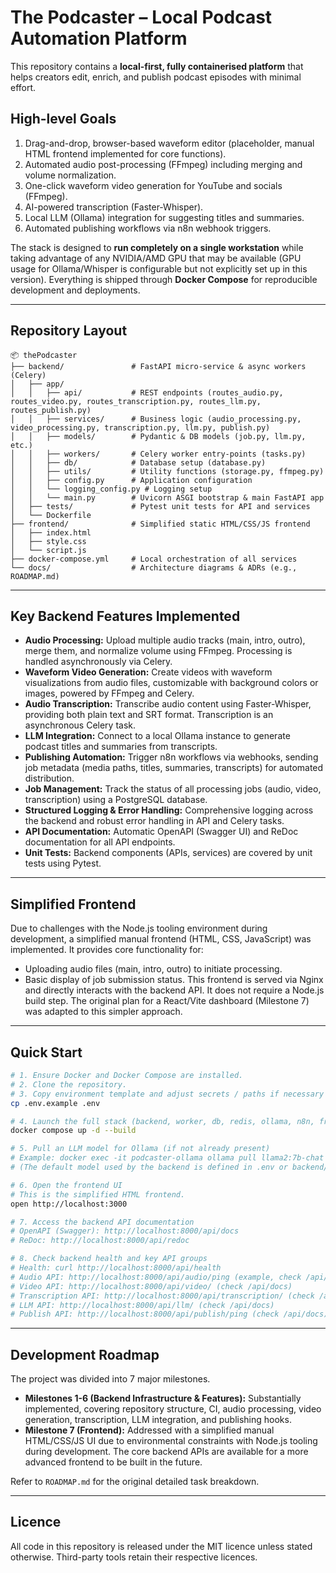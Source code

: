 # The Podcaster – Local Podcast Automation Platform

This repository contains a **local-first, fully containerised platform** that helps creators edit, enrich, and publish podcast episodes with minimal effort.

## High-level Goals

1.  Drag-and-drop, browser-based waveform editor (placeholder, manual HTML frontend implemented for core functions).
2.  Automated audio post-processing (FFmpeg) including merging and volume normalization.
3.  One-click waveform video generation for YouTube and socials (FFmpeg).
4.  AI-powered transcription (Faster-Whisper).
5.  Local LLM (Ollama) integration for suggesting titles and summaries.
6.  Automated publishing workflows via n8n webhook triggers.

The stack is designed to **run completely on a single workstation** while taking advantage of any NVIDIA/AMD GPU that may be available (GPU usage for Ollama/Whisper is configurable but not explicitly set up in this version). Everything is shipped through **Docker Compose** for reproducible development and deployments.

---

## Repository Layout

```
📦 thePodcaster
├── backend/               # FastAPI micro-service & async workers (Celery)
│   ├── app/
│   │   ├── api/           # REST endpoints (routes_audio.py, routes_video.py, routes_transcription.py, routes_llm.py, routes_publish.py)
│   │   ├── services/      # Business logic (audio_processing.py, video_processing.py, transcription.py, llm.py, publish.py)
│   │   ├── models/        # Pydantic & DB models (job.py, llm.py, etc.)
│   │   ├── workers/       # Celery worker entry-points (tasks.py)
│   │   ├── db/            # Database setup (database.py)
│   │   ├── utils/         # Utility functions (storage.py, ffmpeg.py)
│   │   ├── config.py      # Application configuration
│   │   └── logging_config.py # Logging setup
│   │   └── main.py        # Uvicorn ASGI bootstrap & main FastAPI app
│   ├── tests/             # Pytest unit tests for API and services
│   └── Dockerfile
├── frontend/              # Simplified static HTML/CSS/JS frontend
│   ├── index.html
│   ├── style.css
│   └── script.js
├── docker-compose.yml     # Local orchestration of all services
└── docs/                  # Architecture diagrams & ADRs (e.g., ROADMAP.md)
```

---

## Key Backend Features Implemented

*   **Audio Processing:** Upload multiple audio tracks (main, intro, outro), merge them, and normalize volume using FFmpeg. Processing is handled asynchronously via Celery.
*   **Waveform Video Generation:** Create videos with waveform visualizations from audio files, customizable with background colors or images, powered by FFmpeg and Celery.
*   **Audio Transcription:** Transcribe audio content using Faster-Whisper, providing both plain text and SRT format. Transcription is an asynchronous Celery task.
*   **LLM Integration:** Connect to a local Ollama instance to generate podcast titles and summaries from transcripts.
*   **Publishing Automation:** Trigger n8n workflows via webhooks, sending job metadata (media paths, titles, summaries, transcripts) for automated distribution.
*   **Job Management:** Track the status of all processing jobs (audio, video, transcription) using a PostgreSQL database.
*   **Structured Logging & Error Handling:** Comprehensive logging across the backend and robust error handling in API and Celery tasks.
*   **API Documentation:** Automatic OpenAPI (Swagger UI) and ReDoc documentation for all API endpoints.
*   **Unit Tests:** Backend components (APIs, services) are covered by unit tests using Pytest.

---

## Simplified Frontend

Due to challenges with the Node.js tooling environment during development, a simplified manual frontend (HTML, CSS, JavaScript) was implemented. It provides core functionality for:
*   Uploading audio files (main, intro, outro) to initiate processing.
*   Basic display of job submission status.
This frontend is served via Nginx and directly interacts with the backend API. It does not require a Node.js build step. The original plan for a React/Vite dashboard (Milestone 7) was adapted to this simpler approach.

---

## Quick Start

```bash
# 1. Ensure Docker and Docker Compose are installed.
# 2. Clone the repository.
# 3. Copy environment template and adjust secrets / paths if necessary (defaults are generally fine for local run)
cp .env.example .env

# 4. Launch the full stack (backend, worker, db, redis, ollama, n8n, frontend-nginx)
docker compose up -d --build

# 5. Pull an LLM model for Ollama (if not already present)
# Example: docker exec -it podcaster-ollama ollama pull llama2:7b-chat
# (The default model used by the backend is defined in .env or backend/app/config.py)

# 6. Open the frontend UI
# This is the simplified HTML frontend.
open http://localhost:3000

# 7. Access the backend API documentation
# OpenAPI (Swagger): http://localhost:8000/api/docs
# ReDoc: http://localhost:8000/api/redoc

# 8. Check backend health and key API groups
# Health: curl http://localhost:8000/api/health
# Audio API: http://localhost:8000/api/audio/ping (example, check /api/docs for full list)
# Video API: http://localhost:8000/api/video/ (check /api/docs)
# Transcription API: http://localhost:8000/api/transcription/ (check /api/docs)
# LLM API: http://localhost:8000/api/llm/ (check /api/docs)
# Publish API: http://localhost:8000/api/publish/ping (check /api/docs)
```

---

## Development Roadmap

The project was divided into 7 major milestones.
*   **Milestones 1-6 (Backend Infrastructure & Features):** Substantially implemented, covering repository structure, CI, audio processing, video generation, transcription, LLM integration, and publishing hooks.
*   **Milestone 7 (Frontend):** Addressed with a simplified manual HTML/CSS/JS UI due to environmental constraints with Node.js tooling during development. The core backend APIs are available for a more advanced frontend to be built in the future.

Refer to `ROADMAP.md` for the original detailed task breakdown.

---

## Licence

All code in this repository is released under the MIT licence unless stated otherwise. Third-party tools retain their respective licences.
```
